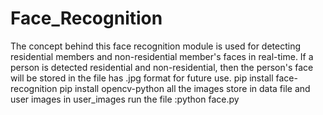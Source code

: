 # Face_Recognition
The concept behind this face recognition module is used for detecting residential members and non-residential member's faces in real-time. If a person is detected residential and non-residential, then the person's face will be stored in the file has .jpg format for future use.
pip install face-recognition
pip install opencv-python
all the images store in data file and user images in user_images
run the file :python face.py
